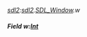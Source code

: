 _[sdl2](../../modules/sdl2/sdl2-module.md):[sdl2](../../modules/sdl2/sdl2-module.md).[SDL\_Window](../../modules/sdl2/sdl2-sdl_window.md).w_
##### Field w:[Int](../../modules/wonkey/wonkey-types-int.md)
